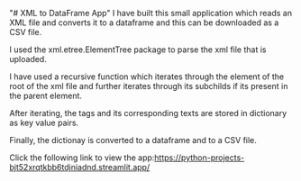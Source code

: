 "# XML to DataFrame App" 
I have built this small application which reads an XML file and converts it to a dataframe and this can be downloaded as a CSV file. 

I used the xml.etree.ElementTree package to parse the xml file that is uploaded.

I have used a recursive function which iterates through the element of the root of the xml file and further iterates through its subchilds if its present in the parent element.

After iterating, the tags and its corresponding texts are stored in dictionary as key value pairs.

Finally, the dictionay is converted to a dataframe and to a CSV file.

Click the following link to view the app:https://python-projects-bjt52xrqtkbb6tdjniadnd.streamlit.app/
